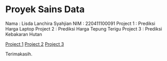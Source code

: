 # Proyek Sains Data

Nama        : Lisda Lanchira Syahjian
NIM         : 220411100091
Project 1   : Prediksi Harga Laptop
Project 2   : Prediksi Harga Tepung Terigu
Project 3   : Prediksi Kebakaran Hutan


[Project 1](https://colab.research.google.com/drive/1p-YJ1i3VGAe7TMNbg_5RjUTfRZFKteeF?usp=sharing)
[Project 2](https://colab.research.google.com/drive/1uXiwPutzq4ETkU1g4CD9FiGFwO0cAYYl?usp=sharing)
[Project 3](https://colab.research.google.com/drive/1vpAgdTOycmxBSCdluDo75hskAHRCw3p4?usp=sharing)

Terimakasih.
